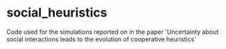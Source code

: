 # social_heuristics
Code used for the simulations reported on in the paper 'Uncertainty about social interactions leads to the evolution of cooperative heuristics'
